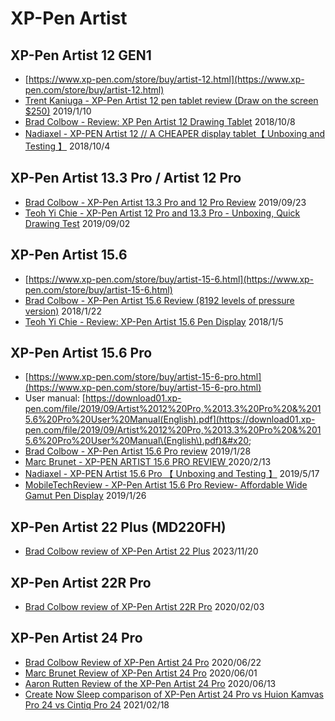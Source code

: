 # XP-Pen Artist

##

## XP-Pen Artist 12 GEN1

* [https://www.xp-pen.com/store/buy/artist-12.html](https://www.xp-pen.com/store/buy/artist-12.html) &#x20;
* [Trent Kaniuga - XP-Pen Artist 12 pen tablet review (Draw on the screen $250)](https://www.youtube.com/watch?v=ELta6WVVtNY) 2019/1/10
* [Brad Colbow - Review: XP Pen Artist 12 Drawing Tablet](https://www.youtube.com/watch?v=cQkSqfHtCCg) 2018/10/8
* [Nadiaxel - XP-PEN Artist 12 // A CHEAPER display tablet【 Unboxing and Testing 】](https://www.youtube.com/watch?v=0Kxj8YMB7e0) 2018/10/4

## XP-Pen Artist 13.3 Pro / Artist 12 Pro

* [Brad Colbow - XP-Pen Artist 13.3 Pro and 12 Pro Review](https://www.youtube.com/watch?v=gOFrikC1Ucg) 2019/09/23
* [Teoh Yi Chie - XP-Pen Artist 12 Pro and 13.3 Pro - Unboxing, Quick Drawing Test](https://www.youtube.com/watch?v=GpYN5o19rRo) 2019/09/02

## XP-Pen Artist 15.6

* [https://www.xp-pen.com/store/buy/artist-15-6.html](https://www.xp-pen.com/store/buy/artist-15-6.html) &#x20;
* [Brad Colbow - XP-Pen Artist 15.6 Review (8192 levels of pressure version)](https://www.youtube.com/watch?v=oJiV4oQJlbA) 2018/1/22
* [Teoh Yi Chie - Review: XP-Pen Artist 15.6 Pen Display](https://www.youtube.com/watch?v=6NRpqPxX3Rk) 2018/1/5

## XP-Pen Artist 15.6 Pro

* [https://www.xp-pen.com/store/buy/artist-15-6-pro.html](https://www.xp-pen.com/store/buy/artist-15-6-pro.html)
* User manual: [https://download01.xp-pen.com/file/2019/09/Artist%2012%20Pro,%2013.3%20Pro%20&%2015.6%20Pro%20User%20Manual(English).pdf](https://download01.xp-pen.com/file/2019/09/Artist%2012%20Pro,%2013.3%20Pro%20&%2015.6%20Pro%20User%20Manual\(English\).pdf)&#x20;
* [Brad Colbow - XP-Pen Artist 15.6 Pro review](https://www.youtube.com/watch?v=xDmFzYZclyk) 2019/1/28&#x20;
* [Marc Brunet - XP-PEN ARTIST 15.6 PRO REVIEW ](https://www.youtube.com/watch?v=ZHAcc5r6qb4)2020/2/13
* [Nadiaxel - XP-PEN Artist 15.6 Pro 【 Unboxing and Testing 】](https://www.youtube.com/watch?v=MxqvULDw3EY) 2019/5/17
* [MobileTechReview - XP-Pen Artist 15.6 Pro Review- Affordable Wide Gamut Pen Display](https://www.youtube.com/watch?v=vQcmmQ9MpMQ) 2019/1/26

## XP-Pen Artist 22 Plus (MD220FH)

* [Brad Colbow review of XP-Pen Artist 22 Plus](https://www.youtube.com/watch?v=YfEfGOJOQJs) 2023/11/20

## XP-Pen Artist 22R Pro&#x20;

* [Brad Colbow review of XP-Pen Artist 22R Pro](https://www.youtube.com/watch?v=VxjLV1RhM0I) 2020/02/03

## XP-Pen Artist 24 Pro

* [Brad Colbow Review of XP-Pen Artist 24 Pro](https://www.youtube.com/watch?v=HJud2Y5XNxQ) 2020/06/22&#x20;
* [Marc Brunet Review of XP-Pen Artist 24 Pro](https://www.youtube.com/watch?v=ANWe6qJlLh4) 2020/06/01&#x20;
* [Aaron Rutten Review of the XP-Pen Artist 24 Pro](https://www.youtube.com/watch?v=S9xGT6NRwEI) 2020/06/13
* [Create Now Sleep comparison of XP-Pen Artist 24 Pro vs Huion Kamvas Pro 24 vs Cintiq Pro 24](https://www.youtube.com/watch?v=OcL8d7O9ppg)  2021/02/18

